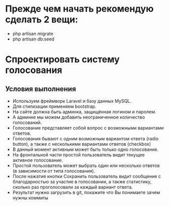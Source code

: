 # Прежде чем начать рекомендую сделать 2 вещи:

* php artisan migrate
* php artisan db:seed


# Спроектировать систему голосования

## Условия выполнения
* Используем фреймворк Laravel и базу данных MySQL.
* Для стилизации применяем bootstrap.
* На сайте должна быть админка, защищённая логином и паролем.
* А админке мы можем добавить неограниченное количество голосований.
* Голосование представляет собой вопрос с возможными вариантами ответов.
* Голосования бывают с одним возможным вариантом ответа (radio button), а также с несколькими вариантами ответов (checkbox)
* В данный момент активным может быть только одно голосование.
* На фронтальной части простой пользователь видит текущее активное голосование.
* Простой пользователь может выбрать один или несколько ответов (в зависимости от типа голосования).
* После нажатия кнопки Сохранить пользователь видит сообщение с благодарностью за участие в голосовании, а также статистику, сколько раз проголосовали за каждый вариант ответа.
* Результат нужно загрузить в git, покажите что Вы понимаете зачем нужны коммиты